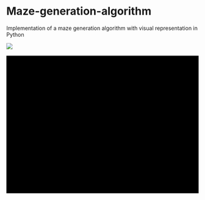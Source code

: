 # Maze-generation-algorithm
Implementation of a maze generation algorithm with visual representation in Python

![](demo-big.gif)

![](demo-small.gif)

